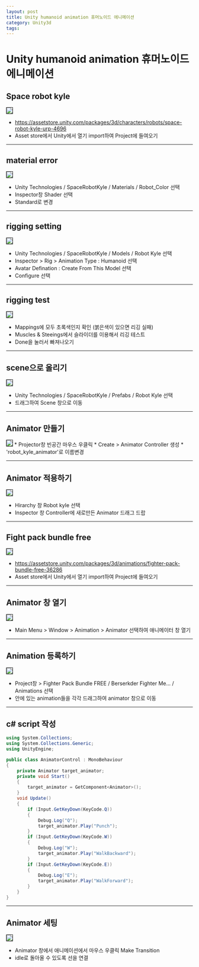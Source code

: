 ```yaml
---
layout: post
title: Unity humanoid animation 휴머노이드 에니메이션
category: Unity3d
tags:
---
```


# Unity humanoid animation 휴머노이드 에니메이션
## Space robot kyle
<img style='border:solid 1px black;' src="https://image.onethelab.com/resized/1715830758.jpg" />

* <https://assetstore.unity.com/packages/3d/characters/robots/space-robot-kyle-urp-4696>
* Asset store에서 Unity에서 열기 import하여 Project에 들여오기

---

## material error
<img style='border:solid 1px black;' src="https://image.onethelab.com/resized/1715830769.jpg" />

* Unity Technologies / SpaceRobotKyle / Materials / Robot_Color 선택
* Inspector창 Shader 선택
* Standard로 변경

---

## rigging setting
<img style='border:solid 1px black;' src="https://image.onethelab.com/resized/1715830779.jpg" />

* Unity Technologies / SpaceRobotKyle / Models / Robot Kyle 선택
* Inspector > Rig > Animation Type : Humanoid 선택
* Avatar Defination : Create From This Model 선택
* Configure 선택

---

## rigging test
<img style='border:solid 1px black;' src="https://image.onethelab.com/resized/1715830791.jpg" />

* Mappings에 모두 초록색인지 확인 (붉은색이 있으면 리깅 실패)
* Muscles & Steeings에서 슬라이더를 이용해서 리깅 테스트
* Done을 눌러서 빠져나오기

---

## scene으로 올리기
<img style='border:solid 1px black;' src="https://image.onethelab.com/resized/1715830804.jpg" />

* Unity Technologies / SpaceRobotKyle / Prefabs / Robot Kyle 선택
* 드래그하여 Scene 창으로 이동

---

## Animator 만들기  
<img style='border:solid 1px black;' src="https://image.onethelab.com/resized/1715830816.jpg" />
* Projector창 빈공간 마우스 우클릭
* Create > Animator Controller 생성
* 'robot_kyle_animator'로 이름변경

---

## Animator 적용하기
<img style='border:solid 1px black;' src="https://image.onethelab.com/resized/1715830826.jpg" />

* Hirarchy 창 Robot kyle 선택
* Inspector 창 Controller에 새로만든 Animator 드래그 드랍

---

## Fight pack bundle free
<img style='border:solid 1px black;' src="https://image.onethelab.com/resized/1715830840.jpg" />

* <https://assetstore.unity.com/packages/3d/animations/fighter-pack-bundle-free-36286>
* Asset store에서 Unity에서 열기 import하여 Project에 들여오기

---

## Animator 창 열기
<img style='border:solid 1px black;' src="https://image.onethelab.com/resized/1715830850.jpg" />

* Main Menu > Window > Animation > Animator 선택하여 애니메이터 창 열기

---

## Animation 등록하기
<img style='border:solid 1px black;' src="https://image.onethelab.com/resized/1715830863.jpg" />

* Project창 > Fighter Pack Bundle FREE / Berserkder Fighter Me... / Animations 선택
* 안에 있는 animation들을 각각 드래그하여 animator 창으로 이동

---

## c# script 작성
```c#
using System.Collections;
using System.Collections.Generic;
using UnityEngine;

public class AnimatorControl : MonoBehaviour
{
    private Animator target_animator;
    private void Start()
    {
        target_animator = GetComponent<Animator>();
    }
    void Update()
    {
        if (Input.GetKeyDown(KeyCode.Q))
        {
            Debug.Log("Q");
            target_animator.Play("Punch");
        }
        if (Input.GetKeyDown(KeyCode.W))
        {
            Debug.Log("W");
            target_animator.Play("WalkBackward");
        }
        if (Input.GetKeyDown(KeyCode.E))
        {
            Debug.Log("E");
            target_animator.Play("WalkForward");
        }
    }
}
```

---

## Animator 세팅
<img style='border:solid 1px black;' src="https://image.onethelab.com/resized/1715830879.jpg" />

* Animator 창에서 애니메이션에서 마우스 우클릭 Make Transition
* idle로 돌아올 수 있도록 선을 연결